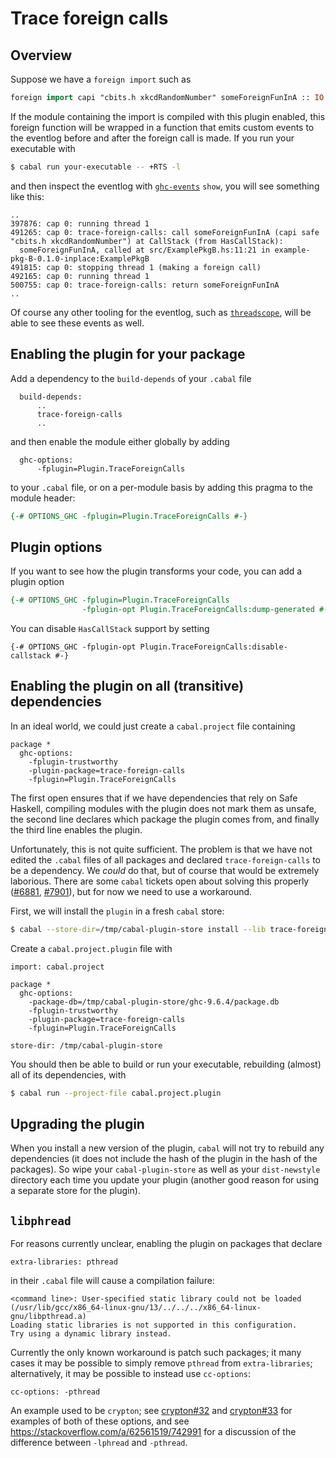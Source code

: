 # Trace foreign calls

## Overview

Suppose we have a `foreign import` such as

```haskell
foreign import capi "cbits.h xkcdRandomNumber" someForeignFunInA :: IO CInt
```

If the module containing the import is compiled with this plugin enabled, this
foreign function will be wrapped in a function that emits custom events to the
eventlog before and after the foreign call is made. If you run your executable
with

```bash
$ cabal run your-executable -- +RTS -l
```

and then inspect the eventlog with
[`ghc-events`](https://hackage.haskell.org/package/ghc-events) `show`, you will
see something like this:

```
..
397876: cap 0: running thread 1
491265: cap 0: trace-foreign-calls: call someForeignFunInA (capi safe "cbits.h xkcdRandomNumber") at CallStack (from HasCallStack):
  someForeignFunInA, called at src/ExamplePkgB.hs:11:21 in example-pkg-B-0.1.0-inplace:ExamplePkgB
491815: cap 0: stopping thread 1 (making a foreign call)
492165: cap 0: running thread 1
500755: cap 0: trace-foreign-calls: return someForeignFunInA
..
```

Of course any other tooling for the eventlog, such as
[`threadscope`](https://hackage.haskell.org/package/threadscope), will be able
to see these events as well.

## Enabling the plugin for your package

Add a dependency to the `build-depends` of your `.cabal` file

```cabal
  build-depends:
      ..
      trace-foreign-calls
      ..
```

and then enable the module either globally by adding

```cabal
  ghc-options:
      -fplugin=Plugin.TraceForeignCalls
```

to your `.cabal` file, or on a per-module basis by adding this pragma to the
module header:

```haskell
{-# OPTIONS_GHC -fplugin=Plugin.TraceForeignCalls #-}
```

## Plugin options

If you want to see how the plugin transforms your code, you can add a plugin
option

```haskell
{-# OPTIONS_GHC -fplugin=Plugin.TraceForeignCalls
                -fplugin-opt Plugin.TraceForeignCalls:dump-generated #-}
```

You can disable `HasCallStack` support by setting

```
{-# OPTIONS_GHC -fplugin-opt Plugin.TraceForeignCalls:disable-callstack #-}
```

## Enabling the plugin on all (transitive) dependencies

In an ideal world, we could just create a `cabal.project` file containing

```cabal
package *
  ghc-options:
    -fplugin-trustworthy
    -plugin-package=trace-foreign-calls
    -fplugin=Plugin.TraceForeignCalls
```

The first open ensures that if we have dependencies that rely on Safe Haskell,
compiling modules with the plugin does not mark them as unsafe, the second line
declares which package the plugin comes from, and finally the third line
enables the plugin.

Unfortunately, this is not quite sufficient. The problem is that we have not
edited the `.cabal` files of all packages and declared `trace-foreign-calls` to
be a dependency. We _could_ do that, but of course that would be extremely
laborious. There are some `cabal` tickets open about solving this properly
([#6881](https://github.com/haskell/cabal/issues/6881),
[#7901](https://github.com/haskell/cabal/issues/7901)), but for now we need to
use a workaround.

First, we will install the `plugin` in a fresh `cabal` store:

```bash
$ cabal --store-dir=/tmp/cabal-plugin-store install --lib trace-foreign-calls
```

Create a `cabal.project.plugin` file with

```cabal
import: cabal.project

package *
  ghc-options:
    -package-db=/tmp/cabal-plugin-store/ghc-9.6.4/package.db
    -fplugin-trustworthy
    -plugin-package=trace-foreign-calls
    -fplugin=Plugin.TraceForeignCalls

store-dir: /tmp/cabal-plugin-store
```

You should then be able to build or run your executable, rebuilding (almost)
all of its dependencies, with

```bash
$ cabal run --project-file cabal.project.plugin
```

## Upgrading the plugin

When you install a new version of the plugin, `cabal` will not try to rebuild
any dependencies (it does not include the hash of the plugin in the hash of the
packages). So wipe your `cabal-plugin-store` as well as your `dist-newstyle`
directory each time you update your plugin (another good reason for using a
separate store for the plugin).

## `libphread`

For reasons currently unclear, enabling the plugin on packages that declare

```cabal
extra-libraries: pthread
```

in their `.cabal` file will cause a compilation failure:

```
<command line>: User-specified static library could not be loaded (/usr/lib/gcc/x86_64-linux-gnu/13/../../../x86_64-linux-gnu/libpthread.a)
Loading static libraries is not supported in this configuration.
Try using a dynamic library instead.
```

Currently the only known workaround is patch such packages; it many cases it may
be possible to simply remove `pthread` from `extra-libraries`; alternatively, it
may be possible to instead use `cc-options`:

```cabal
cc-options: -pthread
```

An example used to be `crypton`; see
[crypton#32](https://github.com/kazu-yamamoto/crypton/pull/32) and
[crypton#33](https://github.com/kazu-yamamoto/crypton/pull/33) for examples of
both of these options, and see https://stackoverflow.com/a/62561519/742991 for a
discussion of the difference between `-lphread` and `-pthread`.
